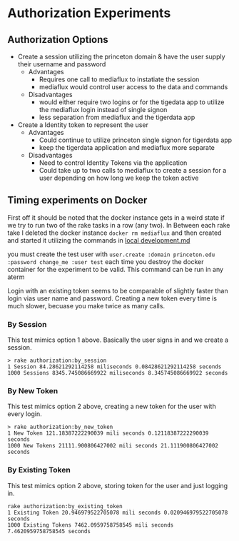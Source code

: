 # Authorization Experiments
## Authorization Options
   * Create a session utilizing the princeton domain & have the user supply their username and password
     * Advantages
       * Requires one call to mediaflux to instatiate the session
       * mediaflux would control user access to the data and commands
     * Disadvantages
       * would either require two logins or for the tigedata app to utilize the mediaflux login instead of single signon
       * less separation from mediaflux and the tigerdata app
   * Create a Identity token to represent the user
     * Advantages
       * Could continue to utilize princeton single signon for tigerdata app
       * keep the tigerdata application and mediaflux more separate
     * Disadvantages
       * Need to control Identity Tokens via the application
       * Could take up to two calls to mediaflux to create a session for a user depending on how long we keep the token active

## Timing experiments on Docker
  First off it should be noted that the docker instance gets in a weird state if we try to run two of the rake tasks in a row (any two).  In Between each rake take I deleted the docker instance `docker rm mediaflux` and then created and started it utilizing the commands in [local development.md](https://github.com/pulibrary/tiger-data-app/blob/main/docs/local_development.md)

  you must create the test user with `user.create :domain princeton.edu :password change_me :user test` each time you destroy the docker container for the experiment to be valid.  This command can be run in any aterm

  Login with an existing token seems to be comparable of slightly faster than login vias user name and password.  Creating a new token every time is much slower, becuase you make twice as many calls.

### By Session
 This test mimics option 1 above.  Basically the user signs in and we create a session.
 ```
> rake authorization:by_session       
1 Session 84.28621292114258 miliseconds 0.08428621292114258 seconds
1000 Sessions 8345.745086669922 miliseconds 8.345745086669922 seconds
 ```

### By New Token
 This test mimics option 2 above, creating a new token for the user with every login.
 ```
> rake authorization:by_new_token     
1 New Token 121.18387222290039 mili seconds 0.12118387222290039 seconds
1000 New Tokens 21111.900806427002 mili seconds 21.111900806427002 seconds
```

### By Existing Token
 This test mimics option 2 above, storing token for the user and just logging in.
 ```
rake authorization:by_existing_token
1 Existing Token 20.946979522705078 mili seconds 0.020946979522705078 seconds
1000 Existing Tokens 7462.0959758758545 mili seconds 7.4620959758758545 seconds
```
